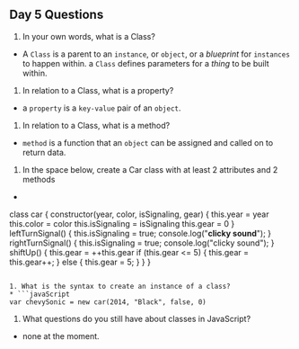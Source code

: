 ## Day 5 Questions

1. In your own words, what is a Class?
  * A ``Class`` is a parent to an ``instance``, or ``object``, or a _blueprint_ for ``instances`` to happen within. a ``Class`` defines parameters for a _thing_ to be built within.

1. In relation to a Class, what is a property?
  * a ``property`` is a ``key-value`` pair of an ``object``.

1. In relation to a Class, what is a method?
  * ``method`` is a function that an ``object`` can be assigned and called on to return data.

1. In the space below, create a Car class with at least 2 attributes and 2 methods
  * ```JavaScript
  class car {
    constructor(year, color, isSignaling, gear) {
    this.year = year
    this.color = color
    this.isSignaling = isSignaling
    this.gear = 0
    }
    leftTurnSignal() {
      this.isSignaling = true;
      console.log("**clicky sound**");
    }
    rightTurnSignal() {
      this.isSignaling = true;
      console.log("clicky sound");
    }
    shiftUp() {
      this.gear = ++this.gear
      if (this.gear <= 5) {
        this.gear = this.gear++;
      } else {
        this.gear = 5;
      }
    }
  }
  ```

1. What is the syntax to create an instance of a class?
  * ```javaScript
  var chevySonic = new car(2014, "Black", false, 0)
```

1. What questions do you still have about classes in JavaScript?
  * none at the moment.
